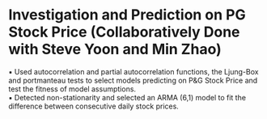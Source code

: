 # Investigation and Prediction on PG Stock Price (Collaboratively Done with Steve Yoon and Min Zhao)
▪	Used autocorrelation and partial autocorrelation functions, the Ljung-Box and portmanteau tests to select models predicting on P&G Stock Price and test the fitness of model assumptions.<br />
▪	Detected non-stationarity and selected an ARMA (6,1) model to fit the difference between consecutive daily stock prices.<br />

